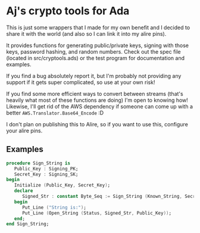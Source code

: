 # Aj's crypto tools for Ada

This is just some wrappers that I made for my own benefit and I decided to share it with the world (and also so I can link it into my alire pins).

It provides functions for generating public/private keys, signing with those keys, password hashing, and random numbers.  Check out the spec file (located in src/cryptools.ads) or the test program for documentation and examples.

If you find a bug absolutely report it, but I'm probably not providing any support if it gets super complicated, so use at your own risk!

If you find some more efficient ways to convert between streams (that's heavily what most of these functions are doing) I'm open to knowing how!  Likewise, I'll get rid of the AWS dependency if someone can come up with a better `AWS.Translator.Base64_Encode` :D

I don't plan on publishing this to Alire, so if you want to use this, configure your alire pins.

## Examples

```ada
procedure Sign_String is
   Public_Key : Signing_PK;
   Secret_Key : Signing_SK;
begin
   Initialize (Public_Key, Secret_Key);
   declare
      Signed_Str : constant Byte_Seq := Sign_String (Known_String, Secret_Key);
   begin
      Put_Line ("String is:");
      Put_Line (Open_String (Status, Signed_Str, Public_Key));
   end;
end Sign_String;
```